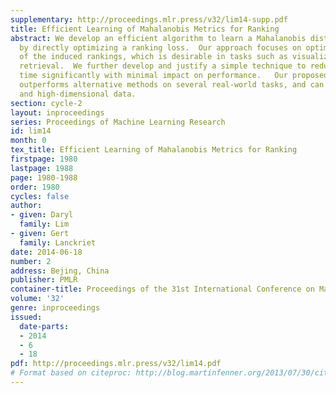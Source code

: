 ```yaml
---
supplementary: http://proceedings.mlr.press/v32/lim14-supp.pdf
title: Efficient Learning of Mahalanobis Metrics for Ranking
abstract: We develop an efficient algorithm to learn a Mahalanobis distance metric
  by directly optimizing a ranking loss.  Our approach focuses on optimizing the top
  of the induced rankings, which is desirable in tasks such as visualization and nearest-neighbor
  retrieval.  We further develop and justify a simple technique to reduce training
  time significantly with minimal impact on performance.   Our proposed method significantly
  outperforms alternative methods on several real-world tasks, and can scale to large
  and high-dimensional data.
section: cycle-2
layout: inproceedings
series: Proceedings of Machine Learning Research
id: lim14
month: 0
tex_title: Efficient Learning of Mahalanobis Metrics for Ranking
firstpage: 1980
lastpage: 1988
page: 1980-1988
order: 1980
cycles: false
author:
- given: Daryl
  family: Lim
- given: Gert
  family: Lanckriet
date: 2014-06-18
number: 2
address: Bejing, China
publisher: PMLR
container-title: Proceedings of the 31st International Conference on Machine Learning
volume: '32'
genre: inproceedings
issued:
  date-parts:
  - 2014
  - 6
  - 18
pdf: http://proceedings.mlr.press/v32/lim14.pdf
# Format based on citeproc: http://blog.martinfenner.org/2013/07/30/citeproc-yaml-for-bibliographies/
---
```

